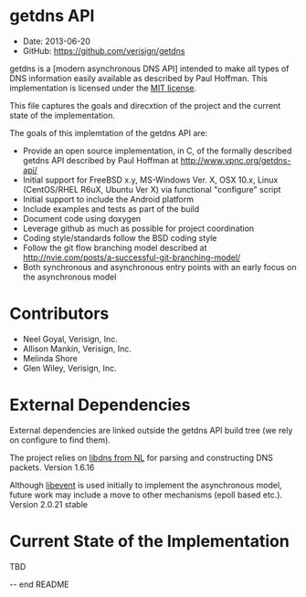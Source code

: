 getdns API
==========

* Date:    2013-06-20
* GitHub:  <https://github.com/verisign/getdns> 

getdns is a [modern asynchronous DNS API] intended to make all types of DNS information easily available as described by Paul Hoffman.  This implementation is licensed under the [MIT license](http://opensource.org/licenses/MIT).

This file captures the goals and direcxtion of the project and the current state of the implementation.

The goals of this implemtation of the getdns API are:

* Provide an open source implementation, in C, of the formally described getdns API described by Paul Hoffman at <http://www.vpnc.org/getdns-api/>
* Initial support for FreeBSD x.y, MS-Windows Ver. X, OSX 10.x, Linux (CentOS/RHEL R6uX, Ubuntu Ver X) via functional "configure" script
* Initial support to include the Android platform
* Include examples and tests as part of the build
* Document code using doxygen
* Leverage github as much as possible for project coordination
* Coding style/standards follow the BSD coding style
* Follow the git flow branching model described at <http://nvie.com/posts/a-successful-git-branching-model/>
* Both synchronous and asynchronous entry points with an early focus on the asynchronous model
 
Contributors
============
* Neel Goyal, Verisign, Inc.
* Allison Mankin, Verisign, Inc.
* Melinda Shore
* Glen Wiley, Verisign, Inc.

External Dependencies
=====================
External dependencies are linked outside the getdns API build tree (we rely on configure to find them).

The project relies on [libdns from NL](https://www.nlnetlabs.nl/projects/ldns/) for parsing and constructing DNS packets.  Version 1.6.16

Although [libevent](http://libevent.org) is used initially to implement the asynchronous model, future work may include a move to other mechanisms (epoll based etc.).  Version 2.0.21 stable

Current State of the Implementation
===================================
TBD

--
end README
